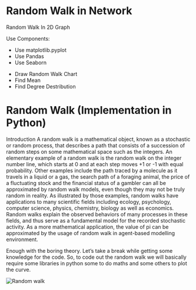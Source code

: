 # Random Walk in Network

Random Walk In 2D Graph

Use Components:
 - Use matplotlib.pyplot
 - Use Pandas
 - Use Seaborn
 
  * Draw Random Walk Chart
  * Find Mean
  * Find Degree Destribution
  
# Random Walk (Implementation in Python)
Introduction A random walk is a mathematical object, known as a stochastic or random process, that describes a path that consists of a succession of random steps on some mathematical space such as the integers. An elementary example of a random walk is the random walk on the integer number line, which starts at 0 and at each step moves +1 or -1 with equal probability. Other examples include the path traced by a molecule as it travels in a liquid or a gas, the search path of a foraging animal, the price of a fluctuating stock and the financial status of a gambler can all be approximated by random walk models, even though they may not be truly random in reality. As illustrated by those examples, random walks have applications to many scientific fields including ecology, psychology, computer science, physics, chemistry, biology as well as economics. Random walks explain the observed behaviors of many processes in these fields, and thus serve as a fundamental model for the recorded stochastic activity. As a more mathematical application, the value of pi can be approximated by the usage of random walk in agent-based modelling environment.

Enough with the boring theory. Let’s take a break while getting some knowledge for the code. So, to code out the random walk we will basically require some libraries in python some to do maths and some others to plot the curve.

![Random walk](https://media.geeksforgeeks.org/wp-content/uploads/python-random-walk-highrer-dimensions.jpeg)
